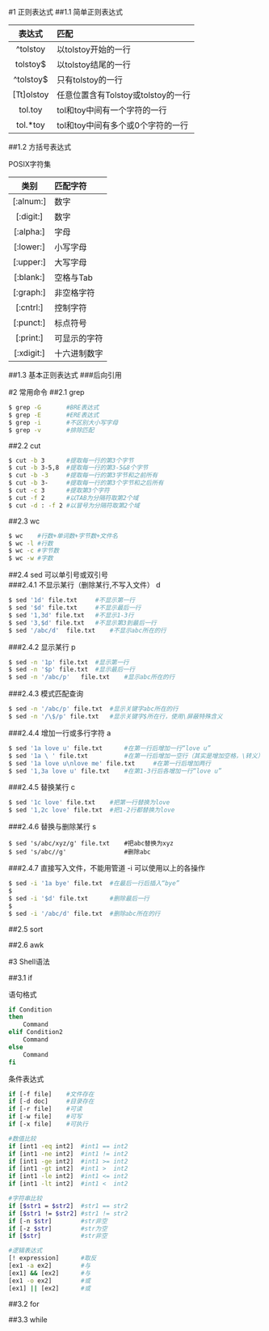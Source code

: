 #1 正则表达式
##1.1 简单正则表达式

表达式 | 匹配
|:---:|:---|
^tolstoy | 以tolstoy开始的一行
tolstoy$ | 以tolstoy结尾的一行
^tolstoy$ | 只有tolstoy的一行
[Tt]olstoy | 任意位置含有Tolstoy或tolstoy的一行
tol.toy | tol和toy中间有一个字符的一行
tol.*toy | tol和toy中间有多个或0个字符的一行

##1.2 方括号表达式

POSIX字符集  

类别 | 匹配字符
|:---:|:---|
[:alnum:] | 数字
[:digit:] | 数字
[:alpha:] | 字母
[:lower:] | 小写字母
[:upper:] | 大写字母
[:blank:] | 空格与Tab
[:graph:] | 非空格字符
[:cntrl:] | 控制字符
[:punct:] | 标点符号
[:print:] | 可显示的字符
[:xdigit:] | 十六进制数字

##1.3 基本正则表达式
###后向引用



#2 常用命令
##2.1 grep

```sh
$ grep -G		#BRE表达式  
$ grep -E		#ERE表达式  
$ grep -i		#不区别大小写字母  
$ grep -v		#排除匹配
```

##2.2 cut

```sh
$ cut -b 3		#提取每一行的第3个字节
$ cut -b 3-5,8	#提取每一行的第3-5&8个字节
$ cut -b -3		#提取每一行的第3字节和之前所有
$ cut -b 3-		#提取每一行的第3个字节和之后所有
$ cut -c 3		#提取第3个字符
$ cut -f 2		#以TAB为分隔符取第2个域
$ cut -d : -f 2	#以冒号为分隔符取第2个域
```

##2.3 wc

```sh
$ wc	#行数+单词数+字节数+文件名 
$ wc -l	#行数
$ wc -c	#字节数
$ wc -w	#字数
```

##2.4 sed
可以单引号或双引号  
###2.4.1 不显示某行（删除某行,不写入文件） d

```sh
$ sed '1d' file.txt		#不显示第一行
$ sed '$d' file.txt		#不显示最后一行
$ sed '1,3d' file.txt	#不显示1-3行
$ sed '3,$d' file.txt	#不显示第3到最后一行
$ sed '/abc/d'	file.txt	#不显示abc所在的行
```

###2.4.2 显示某行 p

```sh
$ sed -n '1p' file.txt	#显示第一行
$ sed -n '$p' file.txt	#显示最后一行
$ sed -n '/abc/p'	file.txt	#显示abc所在的行
```

###2.4.3 模式匹配查询

```sh
$ sed -n '/abc/p' file.txt	#显示关键字abc所在的行
$ sed -n '/\$/p' file.txt	#显示关键字$所在行，使用\屏蔽特殊含义 
```

###2.4.4 增加一行或多行字符 a

```sh
$ sed '1a love u' file.txt		#在第一行后增加一行“love u”
$ sed '1a \ ' file.txt			#在第一行后增加一空行（其实是增加空格，\转义）
$ sed '1a love u\nlove me' file.txt		#在第一行后增加两行
$ sed '1,3a love u' file.txt	#在第1-3行后各增加一行“love u”

```

###2.4.5 替换某行 c

```sh
$ sed '1c love' file.txt	#把第一行替换为love
$ sed '1,2c love' file.txt	#把1-2行都替换为love

```

###2.4.6 替换与删除某行 s

```
$ sed 's/abc/xyz/g' file.txt	#把abc替换为xyz
$ sed 's/abc//g'				#删除abc

```

###2.4.7 直接写入文件，不能用管道 -i
可以使用以上的各操作  

```sh
$ sed -i '1a bye' file.txt	#在最后一行后插入“bye”
$
$ sed -i '$d' file.txt		#删除最后一行
$
$ sed -i '/abc/d' file.txt	#删除abc所在的行
```

##2.5 sort

##2.6 awk

#3 Shell语法

##3.1 if

语句格式  

```sh
if Condition
then
	Command
elif Condition2
	Command
else
	Command
fi
```

条件表达式  

```sh
if [-f file]	#文件存在
if [-d doc]		#目录存在
if [-r file]	#可读
if [-w file]	#可写
if [-x file]	#可执行

#数值比较
if [int1 -eq int2]	#int1 == int2
if [int1 -ne int2]	#int1 != int2
if [int1 -ge int2]	#int1 >= int2
if [int1 -gt int2]	#int1 >  int2
if [int1 -le int2]	#int1 <= int2
if [int1 -lt int2]	#int1 <  int2

#字符串比较
if [$str1 = $str2]	#str1 == str2
if [$str1 != $str2]	#str1 != str2
if [-n $str]		#str非空
if [-z $str]		#str为空
if [$str]			#str非空

#逻辑表达式
[! expression]		#取反
[ex1 -a ex2]		#与
[ex1] && [ex2]		#与
[ex1 -o ex2]		#或
[ex1] || [ex2] 		#或
```


##3.2 for

##3.3 while